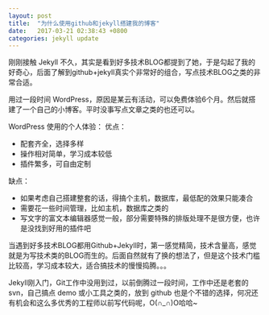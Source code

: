 ```yaml
---
layout: post
title:  "为什么使用github和jekyll搭建我的博客"
date:   2017-03-21 02:38:43 +0800
categories: jekyll update
---
```

刚刚接触 Jekyll 不久，其实是看到好多技术BLOG都提到了她，于是勾起了我的好奇心，后面了解到github+jekyll真实个非常好的组合，写点技术BLOG之类的非常合适。

用过一段时间 WordPress，原因是某云有活动，可以免费体验6个月。然后就搭建了一个自己的小博客。平时没事写点文章之类的也还可以。

WordPress 使用的个人体验：
优点：
- 配套齐全，选择多样
- 操作相对简单，学习成本较低
- 插件繁多，可自由定制

缺点：
- 如果考虑自己搭建整套的话，得搞个主机，数据库，最低配的效果只能凑合
- 需要花一些时间管理，比如主机，数据库之类的
- 写文字的富文本编辑器感觉一般，部分需要特殊的排版处理不是很方便，也许是没找到好用的插件吧


当遇到好多技术BLOG都用Github+Jekyll时，第一感觉精简，技术含量高，感觉就是为写技术类的BLOG而生的。后面自然就有了换的想法了，但是这个技术门槛比较高，学习成本较大，适合搞技术的慢慢捣腾。。。


Jekyll刚入门，Git工作中没用到过，以前倒腾过一段时间，工作中还是老套的svn，自己搞点 demo 或小工具之类的，放到 github 也是个不错的选择，何况还有机会和这么多优秀的工程师以前写代码呢，O(∩_∩)O哈哈~






